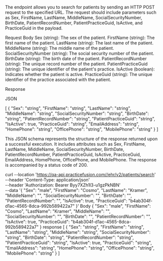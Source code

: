 The endpoint allows you to search for patients by sending an HTTP POST request to the specified URL. The request should include parameters such as Sex, FirstName, LastName, MiddleName, SocialSecurityNumber, BirthDate, PatientRecordNumber, PatientPracticeGuid, IsActive, and PracticeGuid in the payload.


Request Body
Sex (string): The sex of the patient.
FirstName (string): The first name of the patient.
LastName (string): The last name of the patient.
MiddleName (string): The middle name of the patient.
SocialSecurityNumber (string): The social security number of the patient.
BirthDate (string): The birth date of the patient.
PatientRecordNumber (string): The unique record number of the patient.
PatientPracticeGuid (string): The unique identifier of the patient's practice.
IsActive (boolean): Indicates whether the patient is active.
PracticeGuid (string): The unique identifier of the practice associated with the patient.

Response


JSON








[
  {
    "Sex": "string",
    "FirstName": "string",
    "LastName": "string",
    "MiddleName": "string",
    "SocialSecurityNumber": "string",
    "BirthDate": "string",
    "PatientRecordNumber": "string",
    "PatientPracticeGuid": "string",
    "IsActive": true,
    "PracticeGuid": "string",
    "EmailAddress": "string",
    "HomePhone": "string",
    "OfficePhone": "string",
    "MobilePhone": "string"
  }
]


This JSON schema represents the structure of the response returned upon a successful execution. It includes attributes such as Sex, FirstName, LastName, MiddleName, SocialSecurityNumber, BirthDate, PatientRecordNumber, PatientPracticeGuid, IsActive, PracticeGuid, EmailAddress, HomePhone, OfficePhone, and MobilePhone.
The response is accompanied by a status code of 200.




curl --location 'https://qa-api.practicefusion.com//ehr/v2/patients/search' \
--header 'Content-Type: application/json' \
--header 'Authorization: Bearer Byy7XZh1l3-u1gzPkNBN' \
--data '{
    "Sex": "male",
    "FirstName": "Cosmo",
    "LastName": "Kramer",
    "MiddleName": "",
    "SocialSecurityNumber": "",
    "BirthDate": "",
    "PatientRecordNumber": "",
    "IsActive": true,
    "PracticeGuid": "b4ab304f-d1ac-4565-8dca-992b589422a7"
}'
Body
{
    "Sex": "male",
    "FirstName": "Cosmo",
    "LastName": "Kramer",
    "MiddleName": "",
    "SocialSecurityNumber": "",
    "BirthDate": "",
    "PatientRecordNumber": "",
    "IsActive": true,
    "PracticeGuid": "b4ab304f-d1ac-4565-8dca-992b589422a7"
}
response
[
  {
    "Sex": "string",
    "FirstName": "string",
    "LastName": "string",
    "MiddleName": "string",
    "SocialSecurityNumber": "string",
    "BirthDate": "string",
    "PatientRecordNumber": "string",
    "PatientPracticeGuid": "string",
    "IsActive": true,
    "PracticeGuid": "string",
    "EmailAddress": "string",
    "HomePhone": "string",
    "OfficePhone": "string",
    "MobilePhone": "string"
  }
]